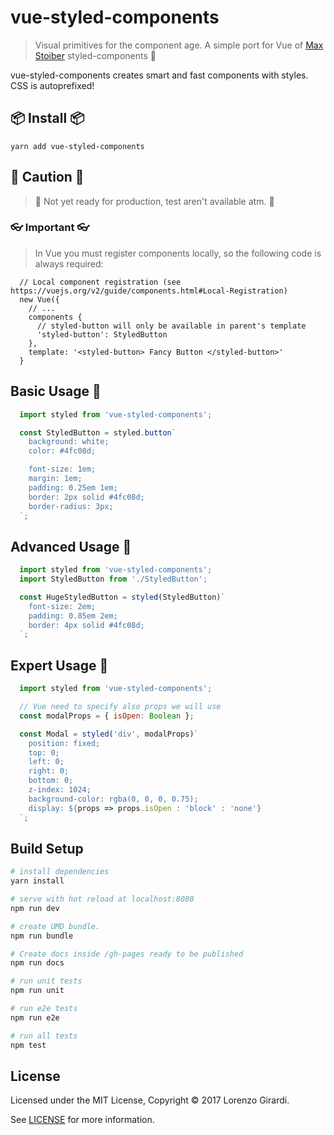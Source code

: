 # vue-styled-components

> Visual primitives for the component age. A simple port for Vue of [Max   Stoiber](https://mxstbr.com/) styled-components 💅

vue-styled-components creates smart and fast components with styles. CSS is autoprefixed!

## 📦 Install 📦

``` 
yarn add vue-styled-components
```

## 🚧 Caution 🚧

> 🚨 Not yet ready for production, test aren't available atm. 🚨

### 👓 Important 👓

> In Vue you must register components locally, so the following code is always required:

```
  // Local component registration (see https://vuejs.org/v2/guide/components.html#Local-Registration)
  new Vue({
    // ...
    components {
      // styled-button will only be available in parent's template
      'styled-button': StyledButton
    },
    template: '<styled-button> Fancy Button </styled-button>'
  }
```

## Basic Usage 👣

``` js
  import styled from 'vue-styled-components';

  const StyledButton = styled.button`
    background: white;
    color: #4fc08d;

    font-size: 1em;
    margin: 1em;
    padding: 0.25em 1em;
    border: 2px solid #4fc08d;
    border-radius: 3px;
  `;
```

## Advanced Usage 👡


``` js
  import styled from 'vue-styled-components';
  import StyledButton from './StyledButton';

  const HugeStyledButton = styled(StyledButton)`
    font-size: 2em;
    padding: 0.85em 2em;
    border: 4px solid #4fc08d;
  `;
```

## Expert Usage 👠

``` js
  import styled from 'vue-styled-components';

  // Vue need to specify also props we will use
  const modalProps = { isOpen: Boolean };

  const Modal = styled('div', modalProps)`
    position: fixed;
    top: 0;
    left: 0;
    right: 0;
    bottom: 0;
    z-index: 1024;
    background-color: rgba(0, 0, 0, 0.75);
    display: ${props => props.isOpen : 'block' : 'none'}
  `;
```

## Build Setup

``` bash
# install dependencies
yarn install

# serve with hot reload at localhost:8080
npm run dev

# create UMD bundle.
npm run bundle

# Create docs inside /gh-pages ready to be published
npm run docs

# run unit tests
npm run unit

# run e2e tests
npm run e2e

# run all tests
npm test
```

## License

Licensed under the MIT License, Copyright © 2017 Lorenzo Girardi.

See [LICENSE](./LICENSE) for more information.

